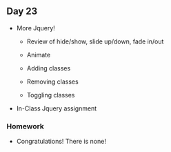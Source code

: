 ## Day 23

* More Jquery!

    * Review of hide/show, slide up/down, fade in/out
    
    * Animate
    
    * Adding classes
    
    * Removing classes
    
    * Toggling classes
    
* In-Class Jquery assignment

### Homework

* Congratulations! There is none!
